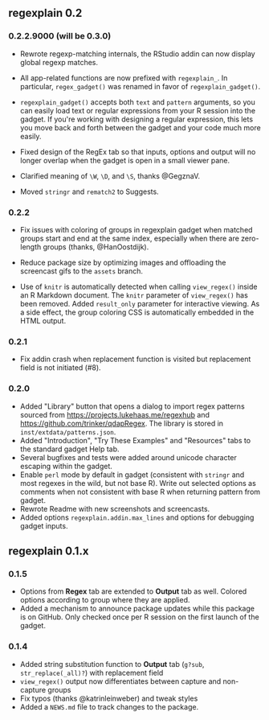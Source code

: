 ## regexplain 0.2

### 0.2.2.9000 (will be 0.3.0)

* Rewrote regexp-matching internals, the RStudio addin can now display global
  regexp matches.
  
* All app-related functions are now prefixed with `regexplain_`. In particular,
  `regex_gadget()` was renamed in favor of `regexplain_gadget()`.
  
* `regexplain_gadget()` accepts both `text` and `pattern` arguments, so you can
  easily load text or regular expressions from your R session into the gadget.
  If you're working with designing a regular expression, this lets you move
  back and forth between the gadget and your code much more easily.

* Fixed design of the RegEx tab so that inputs, options and output will no
  longer overlap when the gadget is open in a small viewer pane.
  
* Clarified meaning of `\W`, `\D`, and `\S`, thanks @GegznaV.

* Moved `stringr` and `rematch2` to Suggests.

### 0.2.2

* Fix issues with coloring of groups in regexplain gadget when matched groups
  start and end at the same index, especially when there are zero-length
  groups (thanks, @HanOostdijk).

* Reduce package size by optimizing images and offloading the screencast gifs to
  the `assets` branch.
  
* Use of `knitr` is automatically detected when calling `view_regex()` inside
  an R Markdown document. The `knitr` parameter of `view_regex()` has been
  removed. Added `result_only` parameter for interactive viewing. As a side
  effect, the group coloring CSS is automatically embedded in the HTML output.

### 0.2.1

* Fix addin crash when replacement function is visited but replacement field
  is not initiated (#8).

### 0.2.0

* Added "Library" button that opens a dialog to import regex patterns sourced 
  from <https://projects.lukehaas.me/regexhub> and 
  <https://github.com/trinker/qdapRegex>. The library is stored in
  `inst/extdata/patterns.json`.
* Added "Introduction", "Try These Examples" and "Resources" tabs to
  the standard gadget Help tab.
* Several bugfixes and tests were added around unicode character escaping within
  the gadget. 
* Enable `perl` mode by default in gadget (consistent with `stringr` and most
  regexes in the wild, but not base R). Write out selected options as comments
  when not consistent with base R when returning pattern from gadget.
* Rewrote Readme with new screenshots and screencasts.
* Added options `regexplain.addin.max_lines` and options for debugging gadget inputs.


## regexplain 0.1.x

### 0.1.5

* Options from **Regex** tab are extended to **Output** tab as well. Colored
  options according to group where they are applied.
* Added a mechanism to announce package updates while this package is on GitHub.
  Only checked once per R session on the first launch of the gadget.

### 0.1.4

* Added string substitution function to **Output** tab (`g?sub`, 
  `str_replace(_all)?`) with replacement field
* `view_regex()` output now differentiates between capture and non-capture groups
* Fix typos (thanks @katrinleinweber) and tweak styles
* Added a `NEWS.md` file to track changes to the package.
